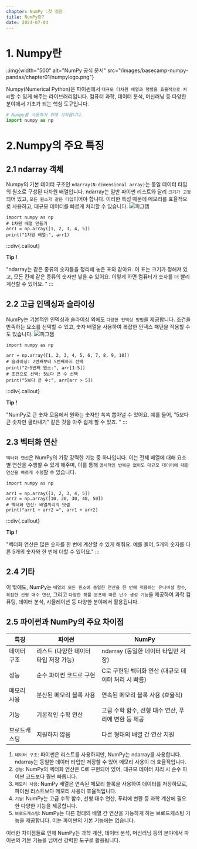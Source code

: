 ```yaml
---
chapter: NumPy :첫 걸음
title: NumPy란?
date: 2024-07-04
---
```

# 1. Numpy란


::img{width="500" alt="NumPy 공식 문서" src="/images/basecamp-numpy-pandas/chapter01/numpylogo.png"}


Numpy(Numerical Python)은 파이썬에서 `대규모 다차원 배열과 행렬을 효율적으로 처리`할 수 있게 해주는 라이브러리입니다. 컴퓨터 과학, 데이터 분석, 머신러닝 등 다양한 분야에서 기초가 되는 핵심 도구입니다.

```python
# Numpy를 사용하기 위해 가져옵니다.
import numpy as np
```

# 2.Numpy의 주요 특징

## 2.1 ndarray 객체

Numpy의 기본 데이터 구조인 `ndarray(N-dimensional array)`는 동일 데이터 타입의 원소로 구성된 다차원 배열입니다. ndarray는 일반 파이썬 리스트와 달리 `크기가 고정`되어 있고, `모든 원소가 같은 타입`이어야 합니다. 이러한 특성 때문에 메모리를 효율적으로 사용하고, 대규모 데이터를 빠르게 처리할 수 있습니다.
![피그잼](/images/basecamp-numpy-pandas/chapter02/1d2d3darray.png )

```python-exec
import numpy as np
# 1차원 배열 만들기
arr1 = np.array([1, 2, 3, 4, 5])
print("1차원 배열:", arr1)
```
:::div{.callout}

**Tip !**

"ndarray는 같은 종류의 숫자들을 정리해 놓은 표와 같아요. 이 표는 크기가 정해져 있고, 모든 칸에 같은 종류의 숫자만 넣을 수 있어요. 이렇게 하면 컴퓨터가 숫자를 더 빨리 계산할 수 있어요. "
:::

## 2.2 고급 인덱싱과 슬라이싱

NumPy는 기본적인 인덱싱과 슬라이싱 외에도 `다양한 인덱싱 방법`을 제공합니다. 조건을 만족하는 요소를 선택할 수 있고, 숫자 배열을 사용하여 복잡한 인덱스 패턴을 적용할 수도 있습니다.
![피그잼](/images/basecamp-numpy-pandas/chapter01/index_over_2.png '인덱스')

```python-exec
import numpy as np

arr = np.array([1, 2, 3, 4, 5, 6, 7, 8, 9, 10])
# 슬라이싱: 2번째부터 5번째까지 선택
print("2~5번째 원소:", arr[1:5])
# 조건으로 선택: 5보다 큰 수 선택
print("5보다 큰 수:", arr[arr > 5])
```
:::div{.callout}

**Tip !**

"NumPy로 큰 숫자 모음에서 원하는 숫자만 쏙쏙 뽑아낼 수 있어요. 예를 들어, "5보다 큰 숫자만 골라내기" 같은 것을 아주 쉽게 할 수 있죠. "
:::

## 2.3 벡터화 연산

`벡터화 연산`은 NumPy의 가장 강력한 기능 중 하나입니다. 이는 전체 배열에 대해 요소별 연산을 수행할 수 있게 해주며, 이를 통해 `명시적인 반복문 없이도 대규모 데이터에 대한 연산을 빠르게 수행`할 수 있습니다.

```python-exec
import numpy as np

arr1 = np.array([1, 2, 3, 4, 5])
arr2 = np.array([10, 20, 30, 40, 50])
# 벡터화 연산: 배열끼리의 덧셈
print("arr1 + arr2 =", arr1 + arr2)
```
:::div{.callout}

**Tip !**

"벡터화 연산은 많은 숫자를 한 번에 계산할 수 있게 해줘요. 예를 들어, 5개의 숫자를 다른 5개의 숫자와 한 번에 더할 수 있어요."
:::

## 2.4 기타

이 밖에도, NumPy는 `배열의 모든 원소에 동일한 연산을 한 번에 적용하는 유니버셜 함수`, ` 복잡한 선형 대수 연산`, 그리고 `다양한 확률 분포에 따른 난수 생성 기능`을 제공하여 과학 컴퓨팅, 데이터 분석, 시뮬레이션 등 다양한 분야에서 활용됩니다.

## 2.5 파이썬과 NumPy의 주요 차이점

| 특징 | 파이썬 | NumPy |
| --- | --- | --- |
| 데이터 구조 | 리스트 (다양한 데이터 타입 저장 가능) | ndarray (동일한 데이터 타입만 저장) |
| 성능 | 순수 파이썬 코드로 구현 | C로 구현된 벡터화 연산 (대규모 데이터 처리 시 빠름) |
| 메모리 사용 | 분산된 메모리 블록 사용 | 연속된 메모리 블록 사용 (효율적) |
| 기능 | 기본적인 수학 연산 | 고급 수학 함수, 선형 대수 연산, 푸리에 변환 등 제공 |
| 브로드캐스팅 | 지원하지 않음 | 다른 형태의 배열 간 연산 지원 |
1. `데이터 구조`: 파이썬은 리스트를 사용하지만, NumPy는 ndarray를 사용합니다. ndarray는 동일한 데이터 타입만 저장할 수 있어 메모리 사용이 더 효율적입니다.
2. `성능`: NumPy의 벡터화 연산은 C로 구현되어 있어, 대규모 데이터 처리 시 순수 파이썬 코드보다 훨씬 빠릅니다.
3. `메모리 사용`: NumPy 배열은 연속된 메모리 블록을 사용하여 데이터를 저장하므로, 파이썬 리스트보다 메모리 사용이 효율적입니다.
4. `기능`: NumPy는 고급 수학 함수, 선형 대수 연산, 푸리에 변환 등 과학 계산에 필요한 다양한 기능을 제공합니다.
5. `브로드캐스팅`: NumPy는 다른 형태의 배열 간 연산을 가능하게 하는 브로드캐스팅 기능을 제공합니다. 이는 파이썬의 기본 기능에는 없습니다.

이러한 차이점들로 인해 NumPy는 과학 계산, 데이터 분석, 머신러닝 등의 분야에서 파이썬의 기본 기능을 넘어선 강력한 도구로 활용됩니다.